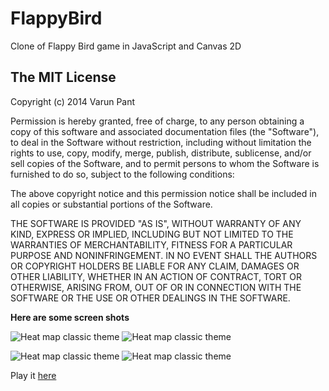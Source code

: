 FlappyBird
==========

Clone of Flappy Bird game in JavaScript and Canvas 2D


The MIT License
----
Copyright (c) 2014 Varun Pant

Permission is hereby granted, free of charge, to any person obtaining a copy of this software and associated documentation files (the "Software"), to deal in the Software without restriction, including without limitation the rights to use, copy, modify, merge, publish, distribute, sublicense, and/or sell copies of the Software, and to permit persons to whom the Software is furnished to do so, subject to the following conditions:

The above copyright notice and this permission notice shall be included in all copies or substantial portions of the Software.

THE SOFTWARE IS PROVIDED "AS IS", WITHOUT WARRANTY OF ANY KIND, EXPRESS OR IMPLIED, INCLUDING BUT NOT LIMITED TO THE WARRANTIES OF MERCHANTABILITY, FITNESS FOR A PARTICULAR PURPOSE AND NONINFRINGEMENT. IN NO EVENT SHALL THE AUTHORS OR COPYRIGHT HOLDERS BE LIABLE FOR ANY CLAIM, DAMAGES OR OTHER LIABILITY, WHETHER IN AN ACTION OF CONTRACT, TORT OR OTHERWISE, ARISING FROM, OUT OF OR IN CONNECTION WITH THE SOFTWARE OR THE USE OR OTHER DEALINGS IN THE SOFTWARE.

**Here are some screen shots**

![Heat map classic theme](https://dakshcodess.github.io/Flappy-Bird/blob/master/SS1.PNG?raw=true=50x20)
![Heat map classic theme](https://dakshcodess.github.io/Flappy-Bird/blob/master/SS2.PNG?raw=true=50x20)

![Heat map classic theme](https://dakshcodess.github.io/Flappy-Bird/blob/master/SS3.PNG?raw=true=50x20)
![Heat map classic theme](https://dakshcodess.github.io/Flappy-Bird/blob/master/SS4.PNG?raw=true=50x20)


Play it [here](https://dakshcodess.github.io/Flappy-Bird//index.html)
